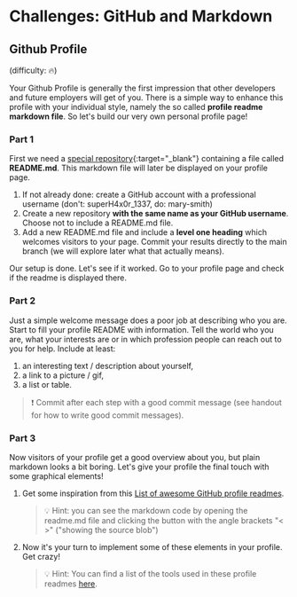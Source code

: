 # Challenges: GitHub and Markdown

## Github Profile

(difficulty: 🔥)

Your Github Profile is generally the first impression that other developers and future employers
will get of you. There is a simple way to enhance this profile with your individual style, namely
the so called **profile readme markdown file**. So let's build our very own personal profile page!

### Part 1

First we need a
[special repository](https://docs.github.com/en/account-and-profile/setting-up-and-managing-your-github-profile/customizing-your-profile/managing-your-profile-readme){:target="_blank"}
containing a file called **README.md**. This markdown file will later be displayed on your profile
page.

1. If not already done: create a GitHub account with a professional username (don't:
   superH4x0r_1337, do: mary-smith)
2. Create a new repository **with the same name as your GitHub username**. Choose not to include a
   README.md file.
3. Add a new README.md file and include a **level one heading** which welcomes visitors to your
   page. Commit your results directly to the main branch (we will explore later what that actually
   means).

Our setup is done. Let's see if it worked. Go to your profile page and check if the readme is
displayed there.

### Part 2

Just a simple welcome message does a poor job at describing who you are. Start to fill your profile
README with information. Tell the world who you are, what your interests are or in which profession
people can reach out to you for help. Include at least:

1. an interesting text / description about yourself,
2. a link to a picture / gif,
3. a list or table.

> ❗️ Commit after each step with a good commit message (see handout for how to write good commit
> messages).

### Part 3

Now visitors of your profile get a good overview about you, but plain markdown looks a bit boring.
Let's give your profile the final touch with some graphical elements!

1. Get some inspiration from this
   [List of awesome GitHub profile readmes](https://github.com/abhisheknaiidu/awesome-github-profile-readme).

   > 💡 Hint: you can see the markdown code by opening the readme.md file and clicking the button
   > with the angle brackets "< >" ("showing the source blob")

2. Now it's your turn to implement some of these elements in your profile. Get crazy!
   > 💡 Hint: You can find a list of the tools used in these profile readmes
   > [here](https://github.com/abhisheknaiidu/awesome-github-profile-readme#tools).
